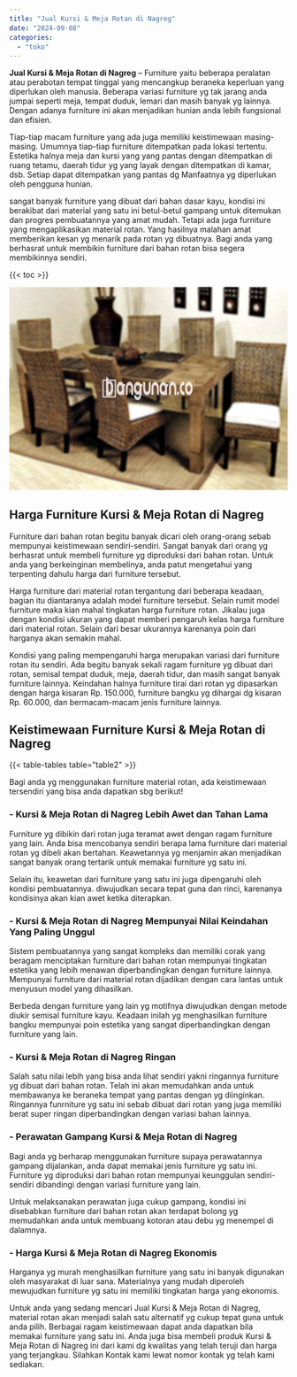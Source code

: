 ```yaml
---
title: "Jual Kursi & Meja Rotan di Nagreg"
date: "2024-09-08"
categories: 
  - "toko"
---
```


**Jual Kursi & Meja Rotan di Nagreg** – Furniture yaitu beberapa peralatan atau perabotan tempat tinggal yang mencangkup beraneka keperluan yang diperlukan oleh manusia. Beberapa variasi furniture yg tak jarang anda jumpai seperti meja, tempat duduk, lemari dan masih banyak yg lainnya. Dengan adanya furniture ini akan menjadikan hunian anda lebih fungsional dan efisien.

Tiap-tiap macam furniture yang ada juga memiliki keistimewaan masing-masing. Umumnya tiap-tiap furniture ditempatkan pada lokasi tertentu. Estetika halnya meja dan kursi yang yang pantas dengan ditempatkan di ruang tetamu, daerah tidur yg yang layak dengan ditempatkan di kamar, dsb. Setiap dapat ditempatkan yang pantas dg Manfaatnya yg diperlukan oleh pengguna hunian.

sangat banyak furniture yang dibuat dari bahan dasar kayu, kondisi ini berakibat dari material yang satu ini betul-betul gampang untuk ditemukan dan progres pembuatannya yang amat mudah. Tetapi ada juga furniture yang mengaplikasikan material rotan. Yang hasilnya malahan amat memberikan kesan yg menarik pada rotan yg dibuatnya. Bagi anda yang berhasrat untuk membikin furniture dari bahan rotan bisa segera membikinnya sendiri.

{{< toc >}}

![Jual Kursi & Meja Rotan di Nagreg](/images/kursi-meja-rotan-murah16.png)

## Harga Furniture Kursi & Meja Rotan di Nagreg

Furniture dari bahan rotan begitu banyak dicari oleh orang-orang sebab mempunyai keistimewaan sendiri-sendiri. Sangat banyak dari orang yg berhasrat untuk membeli furniture yg diproduksi dari bahan rotan. Untuk anda yang berkeinginan membelinya, anda patut mengetahui yang terpenting dahulu harga dari furniture tersebut.

Harga furniture dari material rotan tergantung dari beberapa keadaan, bagian itu diantaranya adalah model furniture tersebut. Selain rumit model furniture maka kian mahal tingkatan harga furniture rotan. Jikalau juga dengan kondisi ukuran yang dapat memberi pengaruh kelas harga furniture dari material rotan. Selain dari besar ukurannya karenanya poin dari harganya akan semakin mahal.

Kondisi yang paling mempengaruhi harga merupakan variasi dari furniture rotan itu sendiri. Ada begitu banyak sekali ragam furniture yg dibuat dari rotan, semisal tempat duduk, meja, daerah tidur, dan masih sangat banyak furniture lainnya. Keindahan halnya furniture tirai dari rotan yg dipasarkan dengan harga kisaran Rp. 150.000, furniture bangku yg dihargai dg kisaran Rp. 60.000, dan bermacam-macam jenis furniture lainnya.

## Keistimewaan Furniture Kursi & Meja Rotan di Nagreg

{{< table-tables table="table2" >}}

Bagi anda yg menggunakan furniture material rotan, ada keistimewaan tersendiri yang bisa anda dapatkan sbg berikut!

### \- Kursi & Meja Rotan di Nagreg Lebih Awet dan Tahan Lama

Furniture yg dibikin dari rotan juga teramat awet dengan ragam furniture yang lain. Anda bisa mencobanya sendiri berapa lama furniture dari material rotan yg dibeli akan bertahan. Keawetannya yg menjamin akan menjadikan sangat banyak orang tertarik untuk memakai furniture yg satu ini.

Selain itu, keawetan dari furniture yang satu ini juga dipengaruhi oleh kondisi pembuatannya. diwujudkan secara tepat guna dan rinci, karenanya kondisinya akan kian awet ketika diterapkan.

### \- Kursi & Meja Rotan di Nagreg Mempunyai Nilai Keindahan Yang Paling Unggul

Sistem pembuatannya yang sangat kompleks dan memiliki corak yang beragam menciptakan furniture dari bahan rotan mempunyai tingkatan estetika yang lebih menawan diperbandingkan dengan furniture lainnya. Mempunyai furniture dari material rotan dijadikan dengan cara lantas untuk menyusun model yang dihasilkan.

Berbeda dengan furniture yang lain yg motifnya diwujudkan dengan metode diukir semisal furniture kayu. Keadaan inilah yg menghasilkan furniture bangku mempunyai poin estetika yang sangat diperbandingkan dengan furniture yang lain.

### \- Kursi & Meja Rotan di Nagreg Ringan

Salah satu nilai lebih yang bisa anda lihat sendiri yakni ringannya furniture yg dibuat dari bahan rotan. Telah ini akan memudahkan anda untuk membawanya ke beraneka tempat yang pantas dengan yg diinginkan. Ringannya funrniture yg satu ini sebab dibuat dari rotan yang juga memiliki berat super ringan diperbandingkan dengan variasi bahan lainnya.

### \- Perawatan Gampang Kursi & Meja Rotan di Nagreg

Bagi anda yg berharap menggunakan furniture supaya perawatannya gampang dijalankan, anda dapat memakai jenis furniture yg satu ini. Furniture yg diproduksi dari bahan rotan mempunyai keunggulan sendiri-sendiri dibandingi dengan variasi furniture yang lain.

Untuk melaksanakan perawatan juga cukup gampang, kondisi ini disebabkan furniture dari bahan rotan akan terdapat bolong yg memudahkan anda untuk membuang kotoran atau debu yg menempel di dalamnya.

### \- Harga Kursi & Meja Rotan di Nagreg Ekonomis

Harganya yg murah menghasilkan furniture yang satu ini banyak digunakan oleh masyarakat di luar sana. Materialnya yang mudah diperoleh mewujudkan furniture yg satu ini memiliki tingkatan harga yang ekonomis.

Untuk anda yang sedang mencari Jual Kursi & Meja Rotan di Nagreg, material rotan akan menjadi salah satu alternatif yg cukup tepat guna untuk anda pilih. Berbagai ragam keistimewaan dapat anda dapatkan bila memakai furniture yang satu ini. Anda juga bisa membeli produk Kursi & Meja Rotan di Nagreg ini dari kami dg kwalitas yang telah teruji dan harga yang terjangkau. Silahkan Kontak kami lewat nomor kontak yg telah kami sediakan.
